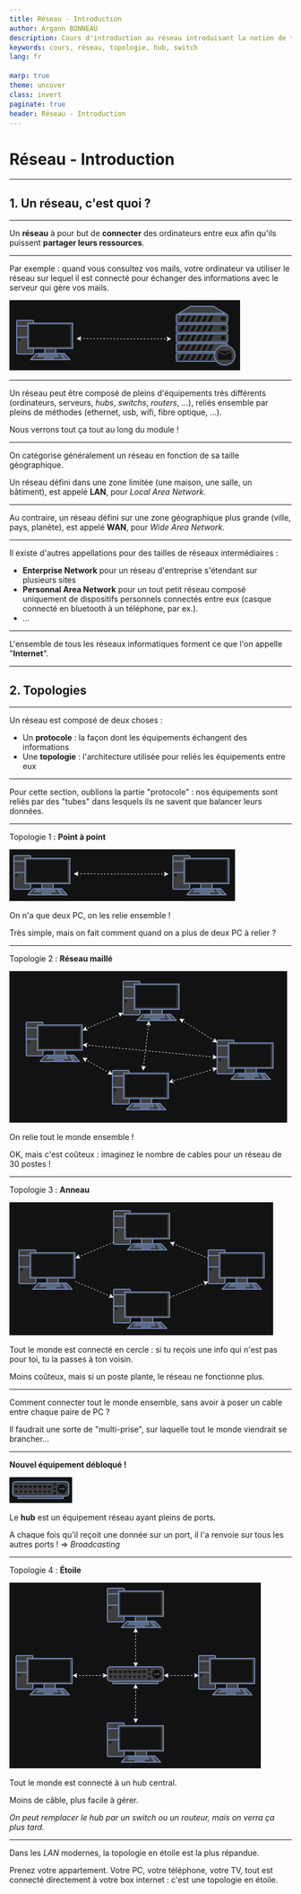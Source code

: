 ```yaml
---
title: Réseau - Introduction
author: Argann BONNEAU
description: Cours d'introduction au réseau introduisant la notion de topologie, et les premiers équipements réseaux
keywords: cours, réseau, topologie, hub, switch
lang: fr

marp: true
theme: uncover
class: invert
paginate: true
header: Réseau - Introduction
---
```


<!-- _paginate: false -->
<!-- _header: "" -->
<!-- _footer: "Ce cours a été rédigé par [Argann BONNEAU](https://argann.me) et est sous license [CC BY-SA 4.0](https://creativecommons.org/licenses/by-sa/4.0/?ref=chooser-v1)" -->

# Réseau - Introduction

---

## 1. Un réseau, c'est quoi ?

---

Un **réseau** à pour but de **connecter** des ordinateurs entre eux afin qu'ils puissent **partager leurs ressources**.

---

Par exemple : quand vous consultez vos mails, votre ordinateur va utiliser le réseau sur lequel il est connecté pour échanger des informations avec le serveur qui gère vos mails.

![w:500](reseau_basique.png)

---

Un réseau peut être composé de pleins d'équipements très différents (ordinateurs, serveurs, _hubs_, _switchs_, _routers_, ...), reliés ensemble par pleins de méthodes (ethernet, usb, wifi, fibre optique, ...).

Nous verrons tout ça tout au long du module !

---

On catégorise généralement un réseau en fonction de sa taille géographique.

Un réseau défini dans une zone limitée (une maison, une salle, un bâtiment), est appelé **LAN**, pour _Local Area Network_.

---

Au contraire, un réseau défini sur une zone géographique plus grande (ville, pays, planète), est appelé **WAN**, pour _Wide Area Network_.

---

Il existe d'autres appellations pour des tailles de réseaux intermédiaires :

- **Enterprise Network** pour un réseau d'entreprise s'étendant sur plusieurs sites
- **Personnal Area Network** pour un tout petit réseau composé uniquement de dispositifs personnels connectés entre eux (casque connecté en bluetooth à un téléphone, par ex.).
- ...

---

L'ensemble de tous les réseaux informatiques forment ce que l'on appelle "**Internet**".

---

## 2. Topologies

---

Un réseau est composé de deux choses :

- Un **protocole** : la façon dont les équipements échangent des informations
- Une **topologie** : l'architecture utilisée pour reliés les équipements entre eux

---

Pour cette section, oublions la partie "protocole" : nos équipements sont reliés par des "tubes" dans lesquels ils ne savent que balancer leurs données.

---

Topologie 1 : **Point à point**

![bg contain left:30%](point_a_point.png)

On n'a que deux PC, on les relie ensemble !

Très simple, mais on fait comment quand on a plus de deux PC à relier ?

---

Topologie 2 : **Réseau maillé**

![bg contain left:30%](maillage.png)

On relie tout le monde ensemble !

OK, mais c'est coûteux : imaginez le nombre de cables pour un réseau de 30 postes !

---

Topologie 3 : **Anneau**

![bg contain left:30%](anneau.png)

Tout le monde est connecté en cercle : si tu reçois une info qui n'est pas pour toi, tu la passes à ton voisin.

Moins coûteux, mais si un poste plante, le réseau ne fonctionne plus.

---

Comment connecter tout le monde ensemble, sans avoir à poser un cable entre chaque paire de PC ?

Il faudrait une sorte de "multi-prise", sur laquelle tout le monde viendrait se brancher...

---

**Nouvel équipement débloqué !**

![w:300](hub.png)

Le **hub** est un équipement réseau ayant pleins de ports.

A chaque fois qu'il reçoit une donnée sur un port, il l'a renvoie sur tous les autres ports ! => _Broadcasting_

---

Topologie 4 : **Étoile**

![bg contain left:30%](etoile.png)

Tout le monde est connecté à un hub central.

Moins de câble, plus facile à gérer.

_On peut remplacer le hub par un switch ou un routeur, mais on verra ça plus tard._

---

Dans les _LAN_ modernes, la topologie en étoile est la plus répandue.

Prenez votre appartement. Votre PC, votre téléphone, votre TV, tout est connecté directement à votre box internet : c'est une topologie en étoile.

